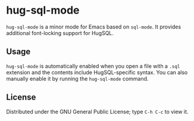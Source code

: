 # hug-sql-mode

`hug-sql-mode` is a minor mode for Emacs based on `sql-mode`. It provides additional font-locking support for HugSQL.

## Usage

`hug-sql-mode` is automatically enabled when you open a file with a `.sql` extension and the contents include HugSQL-specific syntax. You can also manually enable it by running the `hug-sql-mode` command.

## License

Distributed under the GNU General Public License; type `C-h C-c` to view it.
